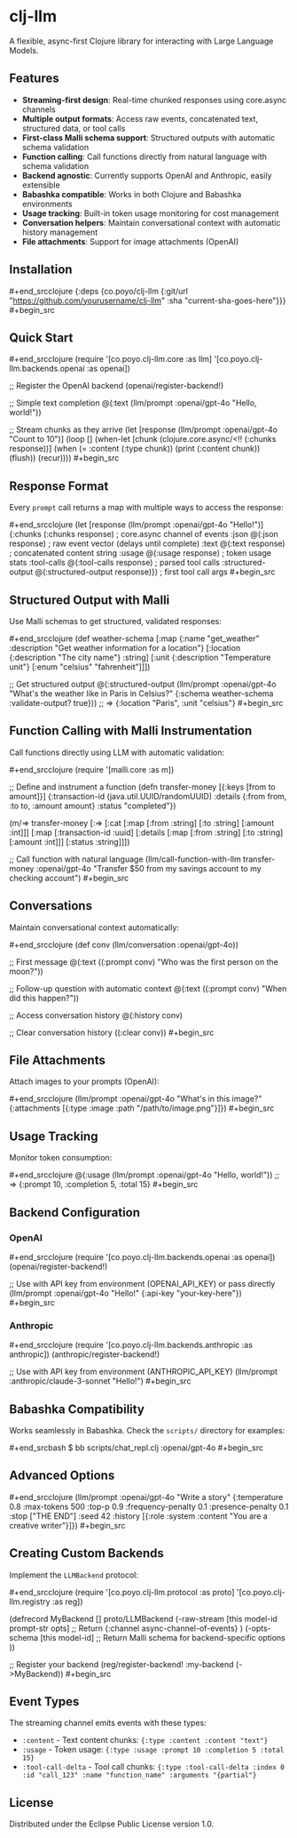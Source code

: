 # clj-llm

A flexible, async-first Clojure library for interacting with Large Language Models.

## Features

- **Streaming-first design**: Real-time chunked responses using core.async channels
- **Multiple output formats**: Access raw events, concatenated text, structured data, or tool calls
- **First-class Malli schema support**: Structured outputs with automatic schema validation
- **Function calling**: Call functions directly from natural language with schema validation
- **Backend agnostic**: Currently supports OpenAI and Anthropic, easily extensible
- **Babashka compatible**: Works in both Clojure and Babashka environments
- **Usage tracking**: Built-in token usage monitoring for cost management
- **Conversation helpers**: Maintain conversational context with automatic history management
- **File attachments**: Support for image attachments (OpenAI)

## Installation

#+end_srcclojure
{:deps {co.poyo/clj-llm {:git/url "https://github.com/yourusername/clj-llm"
                         :sha "current-sha-goes-here"}}}
#+begin_src

## Quick Start

#+end_srcclojure
(require '[co.poyo.clj-llm.core :as llm]
         '[co.poyo.clj-llm.backends.openai :as openai])

;; Register the OpenAI backend
(openai/register-backend!)

;; Simple text completion
@(:text (llm/prompt :openai/gpt-4o "Hello, world!"))

;; Stream chunks as they arrive
(let [response (llm/prompt :openai/gpt-4o "Count to 10")]
  (loop []
    (when-let [chunk (clojure.core.async/<!! (:chunks response))]
      (when (= :content (:type chunk))
        (print (:content chunk))
        (flush))
      (recur))))
#+begin_src

## Response Format

Every `prompt` call returns a map with multiple ways to access the response:

#+end_srcclojure
(let [response (llm/prompt :openai/gpt-4o "Hello!")]
  {:chunks        (:chunks response)        ; core.async channel of events
   :json          @(:json response)         ; raw event vector (delays until complete)
   :text          @(:text response)         ; concatenated content string
   :usage         @(:usage response)        ; token usage stats
   :tool-calls    @(:tool-calls response)   ; parsed tool calls
   :structured-output @(:structured-output response)}) ; first tool call args
#+begin_src

## Structured Output with Malli

Use Malli schemas to get structured, validated responses:

#+end_srcclojure
(def weather-schema
  [:map
   {:name "get_weather"
    :description "Get weather information for a location"}
   [:location {:description "The city name"} :string]
   [:unit {:description "Temperature unit"} [:enum "celsius" "fahrenheit"]]])

;; Get structured output
@(:structured-output
  (llm/prompt :openai/gpt-4o
              "What's the weather like in Paris in Celsius?"
              {:schema weather-schema
               :validate-output? true}))
;; => {:location "Paris", :unit "celsius"}
#+begin_src

## Function Calling with Malli Instrumentation

Call functions directly using LLM with automatic validation:

#+end_srcclojure
(require '[malli.core :as m])

;; Define and instrument a function
(defn transfer-money [{:keys [from to amount]}]
  {:transaction-id (java.util.UUID/randomUUID)
   :details {:from from, :to to, :amount amount}
   :status "completed"})

(m/=> transfer-money
  [:=> [:cat [:map
              [:from :string]
              [:to :string]
              [:amount :int]]]
       [:map
        [:transaction-id :uuid]
        [:details [:map [:from :string] [:to :string] [:amount :int]]]
        [:status :string]]])

;; Call function with natural language
(llm/call-function-with-llm
 transfer-money
 :openai/gpt-4o
 "Transfer $50 from my savings account to my checking account")
#+begin_src

## Conversations

Maintain conversational context automatically:

#+end_srcclojure
(def conv (llm/conversation :openai/gpt-4o))

;; First message
@(:text ((:prompt conv) "Who was the first person on the moon?"))

;; Follow-up question with automatic context
@(:text ((:prompt conv) "When did this happen?"))

;; Access conversation history
@(:history conv)

;; Clear conversation history
((:clear conv))
#+begin_src

## File Attachments

Attach images to your prompts (OpenAI):

#+end_srcclojure
(llm/prompt :openai/gpt-4o
            "What's in this image?"
            {:attachments [{:type :image
                           :path "/path/to/image.png"}]})
#+begin_src

## Usage Tracking

Monitor token consumption:

#+end_srcclojure
@(:usage (llm/prompt :openai/gpt-4o "Hello, world!"))
;; => {:prompt 10, :completion 5, :total 15}
#+begin_src

## Backend Configuration

### OpenAI

#+end_srcclojure
(require '[co.poyo.clj-llm.backends.openai :as openai])
(openai/register-backend!)

;; Use with API key from environment (OPENAI_API_KEY) or pass directly
(llm/prompt :openai/gpt-4o "Hello!" {:api-key "your-key-here"})
#+begin_src

### Anthropic

#+end_srcclojure
(require '[co.poyo.clj-llm.backends.anthropic :as anthropic])
(anthropic/register-backend!)

;; Use with API key from environment (ANTHROPIC_API_KEY)
(llm/prompt :anthropic/claude-3-sonnet "Hello!")
#+begin_src

## Babashka Compatibility

Works seamlessly in Babashka. Check the `scripts/` directory for examples:

#+end_srcbash
$ bb scripts/chat_repl.clj :openai/gpt-4o
#+begin_src

## Advanced Options

#+end_srcclojure
(llm/prompt :openai/gpt-4o "Write a story"
            {:temperature 0.8
             :max-tokens 500
             :top-p 0.9
             :frequency-penalty 0.1
             :presence-penalty 0.1
             :stop ["THE END"]
             :seed 42
             :history [{:role :system :content "You are a creative writer"}]})
#+begin_src

## Creating Custom Backends

Implement the `LLMBackend` protocol:

#+end_srcclojure
(require '[co.poyo.clj-llm.protocol :as proto]
         '[co.poyo.clj-llm.registry :as reg])

(defrecord MyBackend []
  proto/LLMBackend
  (-raw-stream [this model-id prompt-str opts]
    ;; Return {:channel async-channel-of-events}
    )
  (-opts-schema [this model-id]
    ;; Return Malli schema for backend-specific options
    ))

;; Register your backend
(reg/register-backend! :my-backend (->MyBackend))
#+begin_src

## Event Types

The streaming channel emits events with these types:

- `:content` - Text content chunks: `{:type :content :content "text"}`
- `:usage` - Token usage: `{:type :usage :prompt 10 :completion 5 :total 15}`
- `:tool-call-delta` - Tool call chunks: `{:type :tool-call-delta :index 0 :id "call_123" :name "function_name" :arguments "{partial"}`

## License

Distributed under the Eclipse Public License version 1.0.
